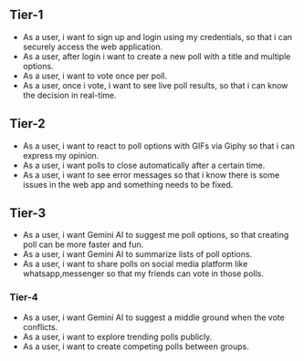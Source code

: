 ## Tier-1
- As a user, i want to sign up and login using my credentials, so that i can securely access the web application.
- As a user, after login i want to create a new poll with a title and multiple options.
- As a user, i want to vote once per poll.
- As a user, once i vote, i want to see live poll results, so that i can know the decision in real-time.


## Tier-2
- As a user, i want to react to poll options with GIFs via Giphy so that i can express my opinion.
- As a user, i want polls to close automatically after a certain time.
- As a user, i want to see error messages so that i know there is some issues in the web app and something needs to be fixed.

## Tier-3
- As a user, i want Gemini AI to suggest me poll options, so that creating poll can be more faster and fun.
- As a user, i want Gemini AI to summarize lists of poll options.
- As a user, i want to share polls on social media platform like whatsapp,messenger so that my friends can vote in those polls.

### Tier-4
- As a user, i want Gemini AI to suggest a middle ground when the vote conflicts.
- As a user, i want to explore trending polls publicly.
- As a user, i want to create competing polls between groups.